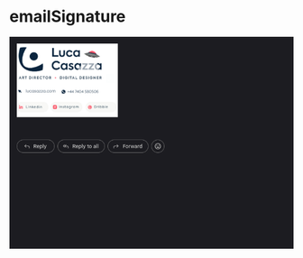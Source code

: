 # emailSignature
![Alt text](https://github.com/giadantioco/emailSignature/blob/main/Screenshot%202024-03-12%20at%2018.14.15.png)
